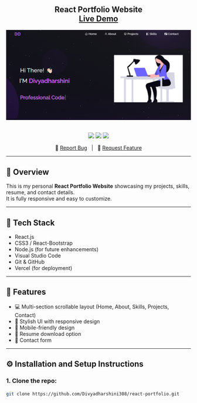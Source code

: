 <h2 align="center">
  React Portfolio Website<br/>
  <a href="https://github.com/Divyadharshini308/react-portfolio" target="_blank">Live Demo</a>
</h2>

<div align="center">
  <img alt="Demo Screenshot" src="./Images/newport.PNG" />
</div>

<br/>

<p align="center">
  <img src="https://forthebadge.com/images/badges/built-with-love.svg" />
  <img src="https://forthebadge.com/images/badges/made-with-javascript.svg" />
  <img src="https://forthebadge.com/images/badges/open-source.svg" />
</p>

<p align="center">
  🔹 <a href="https://github.com/Divyadharshini308/react-portfolio/issues">Report Bug</a> &nbsp; | &nbsp;
  🔹 <a href="https://github.com/Divyadharshini308/react-portfolio/issues">Request Feature</a>
</p>

---

## 📌 Overview

This is my personal **React Portfolio Website** showcasing my projects, skills, resume, and contact details.  
It is fully responsive and easy to customize.

---

## 🚀 Tech Stack

- React.js  
- CSS3 / React-Bootstrap  
- Node.js (for future enhancements)  
- Visual Studio Code  
- Git & GitHub  
- Vercel (for deployment)

---

## 📂 Features

- 💻 Multi-section scrollable layout (Home, About, Skills, Projects, Contact)  
- 🎨 Stylish UI with responsive design  
- 📱 Mobile-friendly design  
- 📄 Resume download option  
- 📩 Contact form  

---

## ⚙️ Installation and Setup Instructions

### 1. Clone the repo:
```bash
git clone https://github.com/Divyadharshini308/react-portfolio.git
